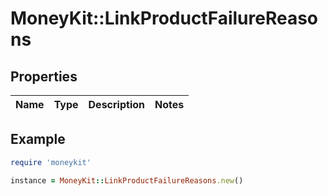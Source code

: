 # MoneyKit::LinkProductFailureReasons

## Properties

| Name | Type | Description | Notes |
| ---- | ---- | ----------- | ----- |

## Example

```ruby
require 'moneykit'

instance = MoneyKit::LinkProductFailureReasons.new()
```


